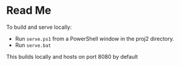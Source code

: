 # Read Me

To build and serve locally:

* Run `serve.ps1` from a PowerShell window in the proj2 directory.
* Run `serve.bat`

This builds locally and hosts on port 8080 by default

